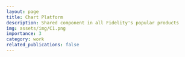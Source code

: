 ```yaml
---
layout: page
title: Chart Platform
description: Shared component in all Fidelity's popular products
img: assets/img/C1.png
importance: 3
category: work
related_publications: false
---
```

